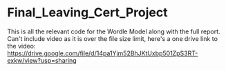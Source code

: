 # Final_Leaving_Cert_Project
This is all the relevant code for the Wordle Model along with the full report. Can't include video as it is over the file size limit, here's a one drive link to the video:
https://drive.google.com/file/d/14pa1Yjm52BhJKtUxbp501ZpS3RT-exkw/view?usp=sharing

